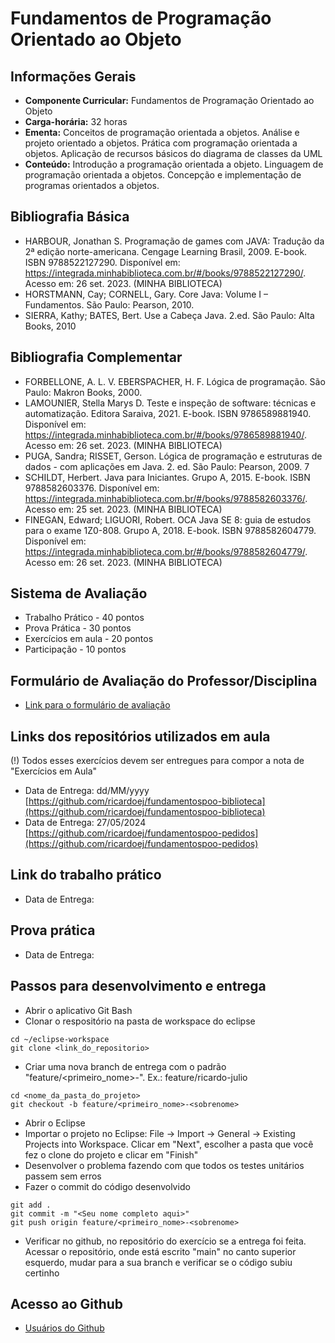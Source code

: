 # Fundamentos de Programação Orientado ao Objeto

## Informações Gerais
- **Componente Curricular:** Fundamentos de Programação Orientado ao Objeto
- **Carga-horária:** 32 horas
- **Ementa:** Conceitos de programação orientada a objetos. Análise e projeto orientado a objetos. Prática com programação orientada a objetos. Aplicação de recursos básicos do diagrama de classes da UML
- **Conteúdo:** Introdução a programação orientada a objeto. Linguagem de programação orientada a objetos. Concepção e implementação de programas orientados a objetos.

## Bibliografia Básica
- HARBOUR, Jonathan S. Programação de games com JAVA: Tradução da 2ª edição norte-americana. Cengage Learning Brasil, 2009. E-book. ISBN 9788522127290. Disponível em: https://integrada.minhabiblioteca.com.br/#/books/9788522127290/. Acesso em: 26 set. 2023. (MINHA BIBLIOTECA)
- HORSTMANN, Cay; CORNELL, Gary. Core Java: Volume I – Fundamentos. São Paulo: Pearson, 2010. 
- SIERRA, Kathy; BATES, Bert. Use a Cabeça Java. 2.ed. São Paulo: Alta Books, 2010 

## Bibliografia Complementar
- FORBELLONE, A. L. V. EBERSPACHER, H. F. Lógica de programação. São Paulo: Makron Books, 2000. 
- LAMOUNIER, Stella Marys D. Teste e inspeção de software: técnicas e automatização. Editora Saraiva, 2021. E-book. ISBN 9786589881940. Disponível em: https://integrada.minhabiblioteca.com.br/#/books/9786589881940/. Acesso em: 26 set. 2023. (MINHA BIBLIOTECA)
- PUGA, Sandra; RISSET, Gerson. Lógica de programação e estruturas de dados - com aplicações em Java. 2. ed. São Paulo: Pearson, 2009. 7 
- SCHILDT, Herbert. Java para Iniciantes. Grupo A, 2015. E-book. ISBN 9788582603376. Disponível em: https://integrada.minhabiblioteca.com.br/#/books/9788582603376/. Acesso em: 25 set. 2023. (MINHA BIBLIOTECA)
- FINEGAN, Edward; LIGUORI, Robert. OCA Java SE 8: guia de estudos para o exame 1Z0-808. Grupo A, 2018. E-book. ISBN 9788582604779. Disponível em: https://integrada.minhabiblioteca.com.br/#/books/9788582604779/. Acesso em: 26 set. 2023. (MINHA BIBLIOTECA)

## Sistema de Avaliação
- Trabalho Prático - 40 pontos
- Prova Prática - 30 pontos
- Exercícios em aula - 20 pontos
- Participação - 10 pontos

## Formulário de Avaliação do Professor/Disciplina
- [Link para o formulário de avaliação](https://forms.gle/VsXj3GuBgqW8aMTm6)

## Links dos repositórios utilizados em aula
(!) Todos esses exercícios devem ser entregues para compor a nota de "Exercícios em Aula"
- Data de Entrega: dd/MM/yyyy [https://github.com/ricardoej/fundamentospoo-biblioteca](https://github.com/ricardoej/fundamentospoo-biblioteca)
- Data de Entrega: 27/05/2024 [https://github.com/ricardoej/fundamentospoo-pedidos](https://github.com/ricardoej/fundamentospoo-pedidos)

## Link do trabalho prático
- Data de Entrega:

## Prova prática
- Data de Entrega: 

## Passos para desenvolvimento e entrega
- Abrir o aplicativo Git Bash
- Clonar o respositório na pasta de workspace do eclipse
```
cd ~/eclipse-workspace
git clone <link_do_repositorio>
```
- Criar uma nova branch de entrega com o padrão "feature/<primeiro_nome>-<sobrenome>". Ex.: feature/ricardo-julio
```
cd <nome_da_pasta_do_projeto>
git checkout -b feature/<primeiro_nome>-<sobrenome>
```
- Abrir o Eclipse
- Importar o projeto no Eclipse: File -> Import -> General -> Existing Projects into Workspace. Clicar em "Next", escolher a pasta que você fez o clone do projeto e clicar em "Finish"
- Desenvolver o problema fazendo com que todos os testes unitários passem sem erros
- Fazer o commit do código desenvolvido
```
git add .
git commit -m "<Seu nome completo aqui>"
git push origin feature/<primeiro_nome>-<sobrenome>
```
- Verificar no github, no repositório do exercício se a entrega foi feita. Acessar o repositório, onde está escrito "main" no canto superior esquerdo, mudar para a sua branch e verificar se o código subiu certinho

## Acesso ao Github
- [Usuários do Github](https://docs.google.com/spreadsheets/d/15cFrSpxbKLxXWQziItoSzXImc_omgdXRky8rcm4pYBA/edit?usp=sharing)
